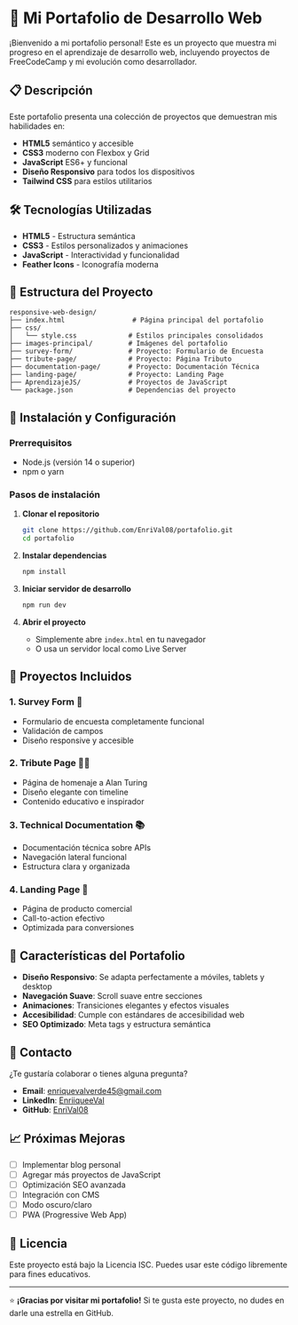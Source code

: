 # 🚀 Mi Portafolio de Desarrollo Web

¡Bienvenido a mi portafolio personal! Este es un proyecto que muestra mi progreso en el aprendizaje de desarrollo web, incluyendo proyectos de FreeCodeCamp y mi evolución como desarrollador.

## 📋 Descripción

Este portafolio presenta una colección de proyectos que demuestran mis habilidades en:
- **HTML5** semántico y accesible
- **CSS3** moderno con Flexbox y Grid
- **JavaScript** ES6+ y funcional
- **Diseño Responsivo** para todos los dispositivos
- **Tailwind CSS** para estilos utilitarios

## 🛠️ Tecnologías Utilizadas

- **HTML5** - Estructura semántica
- **CSS3** - Estilos personalizados y animaciones
- **JavaScript** - Interactividad y funcionalidad
- **Feather Icons** - Iconografía moderna

## 📁 Estructura del Proyecto

```
responsive-web-design/
├── index.html                 # Página principal del portafolio
├── css/
│   └── style.css             # Estilos principales consolidados
├── images-principal/         # Imágenes del portafolio
├── survey-form/              # Proyecto: Formulario de Encuesta
├── tribute-page/             # Proyecto: Página Tributo
├── documentation-page/       # Proyecto: Documentación Técnica
├── landing-page/             # Proyecto: Landing Page
├── AprendizajeJS/            # Proyectos de JavaScript
└── package.json              # Dependencias del proyecto
```

## 🚀 Instalación y Configuración

### Prerrequisitos
- Node.js (versión 14 o superior)
- npm o yarn

### Pasos de instalación

1. **Clonar el repositorio**
   ```bash
   git clone https://github.com/EnriVal08/portafolio.git
   cd portafolio
   ```

2. **Instalar dependencias**
   ```bash
   npm install
   ```

3. **Iniciar servidor de desarrollo**
   ```bash
   npm run dev
   ```

4. **Abrir el proyecto**
   - Simplemente abre `index.html` en tu navegador
   - O usa un servidor local como Live Server

## 📱 Proyectos Incluidos

### 1. **Survey Form** 📝
- Formulario de encuesta completamente funcional
- Validación de campos
- Diseño responsive y accesible

### 2. **Tribute Page** 👨‍💻
- Página de homenaje a Alan Turing
- Diseño elegante con timeline
- Contenido educativo e inspirador

### 3. **Technical Documentation** 📚
- Documentación técnica sobre APIs
- Navegación lateral funcional
- Estructura clara y organizada

### 4. **Landing Page** 🎯
- Página de producto comercial
- Call-to-action efectivo
- Optimizada para conversiones

## 🎨 Características del Portafolio

- **Diseño Responsivo**: Se adapta perfectamente a móviles, tablets y desktop
- **Navegación Suave**: Scroll suave entre secciones
- **Animaciones**: Transiciones elegantes y efectos visuales
- **Accesibilidad**: Cumple con estándares de accesibilidad web
- **SEO Optimizado**: Meta tags y estructura semántica

## 📧 Contacto

¿Te gustaría colaborar o tienes alguna pregunta?

- **Email**: enriquevalverde45@gmail.com
- **LinkedIn**: [EnriiqueeVal](https://linkedin.com/in/tuusuario)
- **GitHub**: [EnriVal08](https://github.com/EnriVal08)

## 📈 Próximas Mejoras

- [ ] Implementar blog personal
- [ ] Agregar más proyectos de JavaScript
- [ ] Optimización SEO avanzada
- [ ] Integración con CMS
- [ ] Modo oscuro/claro
- [ ] PWA (Progressive Web App)

## 📄 Licencia

Este proyecto está bajo la Licencia ISC. Puedes usar este código libremente para fines educativos.

---

⭐ **¡Gracias por visitar mi portafolio!** Si te gusta este proyecto, no dudes en darle una estrella en GitHub.
